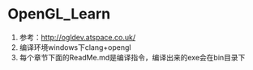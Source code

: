 # OpenGL_Learn

1. 参考：http://ogldev.atspace.co.uk/
2. 编译环境windows下clang+opengl
3. 每个章节下面的ReadMe.md是编译指令，编译出来的exe会在bin目录下
